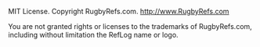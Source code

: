 MIT License. Copyright RugbyRefs.com. http://www.RugbyRefs.com

You are not granted rights or licenses to the trademarks of RugbyRefs.com, including without limitation the RefLog name or logo.
